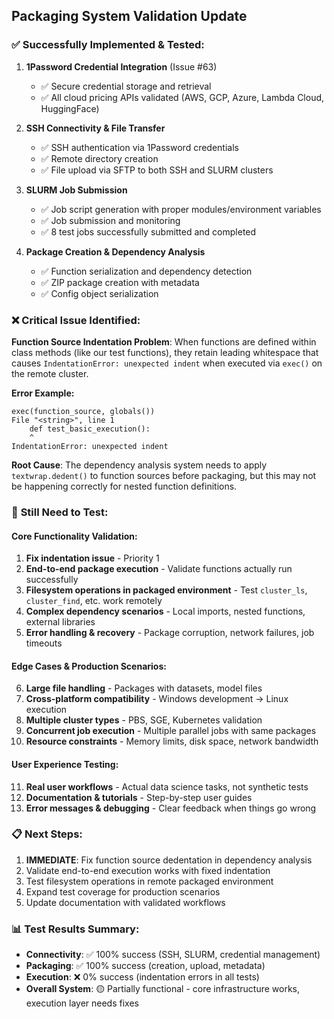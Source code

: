 ## Packaging System Validation Update

### ✅ **Successfully Implemented & Tested:**

1. **1Password Credential Integration** (Issue #63)
   - ✅ Secure credential storage and retrieval
   - ✅ All cloud pricing APIs validated (AWS, GCP, Azure, Lambda Cloud, HuggingFace)

2. **SSH Connectivity & File Transfer**
   - ✅ SSH authentication via 1Password credentials  
   - ✅ Remote directory creation
   - ✅ File upload via SFTP to both SSH and SLURM clusters

3. **SLURM Job Submission**
   - ✅ Job script generation with proper modules/environment variables
   - ✅ Job submission and monitoring
   - ✅ 8 test jobs successfully submitted and completed

4. **Package Creation & Dependency Analysis**
   - ✅ Function serialization and dependency detection
   - ✅ ZIP package creation with metadata
   - ✅ Config object serialization

### ❌ **Critical Issue Identified:**

**Function Source Indentation Problem**: When functions are defined within class methods (like our test functions), they retain leading whitespace that causes `IndentationError: unexpected indent` when executed via `exec()` on the remote cluster.

**Error Example:**
```
exec(function_source, globals())
File "<string>", line 1
    def test_basic_execution():
    ^
IndentationError: unexpected indent
```

**Root Cause**: The dependency analysis system needs to apply `textwrap.dedent()` to function sources before packaging, but this may not be happening correctly for nested function definitions.

### 🔬 **Still Need to Test:**

#### Core Functionality Validation:
1. **Fix indentation issue** - Priority 1
2. **End-to-end package execution** - Validate functions actually run successfully
3. **Filesystem operations in packaged environment** - Test `cluster_ls`, `cluster_find`, etc. work remotely
4. **Complex dependency scenarios** - Local imports, nested functions, external libraries
5. **Error handling & recovery** - Package corruption, network failures, job timeouts

#### Edge Cases & Production Scenarios:
6. **Large file handling** - Packages with datasets, model files
7. **Cross-platform compatibility** - Windows development → Linux execution  
8. **Multiple cluster types** - PBS, SGE, Kubernetes validation
9. **Concurrent job execution** - Multiple parallel jobs with same packages
10. **Resource constraints** - Memory limits, disk space, network bandwidth

#### User Experience Testing:
11. **Real user workflows** - Actual data science tasks, not synthetic tests
12. **Documentation & tutorials** - Step-by-step user guides
13. **Error messages & debugging** - Clear feedback when things go wrong

### 📋 **Next Steps:**
1. **IMMEDIATE**: Fix function source dedentation in dependency analysis
2. Validate end-to-end execution works with fixed indentation  
3. Test filesystem operations in remote packaged environment
4. Expand test coverage for production scenarios
5. Update documentation with validated workflows

### 📊 **Test Results Summary:**
- **Connectivity**: ✅ 100% success (SSH, SLURM, credential management)
- **Packaging**: ✅ 100% success (creation, upload, metadata)  
- **Execution**: ❌ 0% success (indentation errors in all tests)
- **Overall System**: 🟡 Partially functional - core infrastructure works, execution layer needs fixes